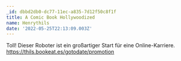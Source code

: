 ```yaml
---
_id: dbbd2db0-dc77-11ec-a835-7d12f50c8f1f
title: A Comic Book Hollywoodized
name: Henrythils
date: '2022-05-25T22:13:09.003Z'
---
```

Toll! Dieser Roboter ist ein großartiger Start für eine Online-Karriere. https://thils.bookeat.es/gotodate/promotion
